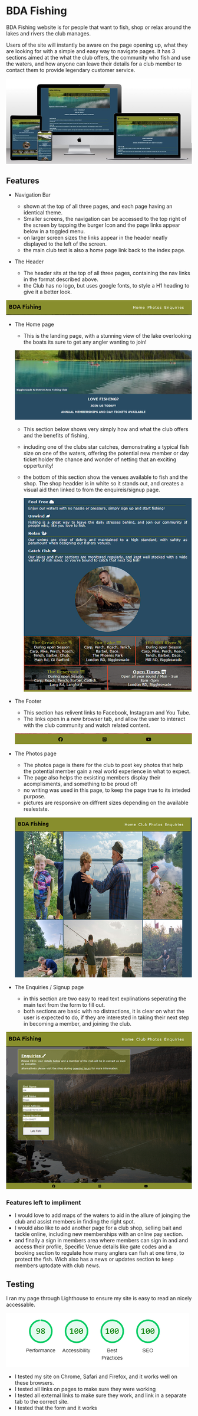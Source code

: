 # BDA Fishing

BDA Fishing website is for people that want to fish, shop or relax around the lakes and rivers the club manages.

Users of the site will instantly be aware on the page opening up, what they are looking for with a simple and easy way to navigate pages. it has 3 sections aimed at the what the club offers, the community who fish and use the waters, and how anyone can leave their details for a club member to contact them to provide legendary customer service.

![Screenshot of the websites homepage on different devices](assets/images/multi-screen-mock2.jpg) 

## Features

* Navigation Bar

    - shown at the top of all three pages, and each page having an identical theme.
    - Smaller screens, the navigation can be accessed to the top right of the screen by tapping the burger Icon and the page links appear below in a toggled menu.
    - on larger screen sizes the links appear in the header neatly displayed to the left of the screen.
    - the main club text is also a home page link back to the index page.

* The Header

    - The header sits at the top of all three pages, containing the nav links in the format described above.
    - the Club has no logo, but uses google fonts, to style a H1 heading to give it a better look.

 ![Screenshot of the websites homepage on different devices](assets/images/header-shot.png) 


 * The Home page

    - This is the landing page, with a stunning view of the lake overlooking the boats its sure to get any angler wanting to join!


    ![Screenshot of the websites homepage on different devices](assets/images/main-content-index.png) 

    - This section below shows very simply how and what the club offers and the benefits of fishing, 
    - including one of the clubs star catches, demonstrating a typical fish size on one of the waters, offering the potential new member or day ticket holder the chance and wonder of netting that an exciting oppertunity!
    - the bottom of this section show the venues available to fish and the shop. The shop headder is in white so it stands out, and creates a visual aid then linked to from the enquireis/signup page. 

       ![Screenshot of the websites homepage on different devices](assets/images/love-fishing-main-two.png) 


* The Footer

    - This section has relivent links to Facebook, Instagram and You Tube.
    - The links open in a new browser tab, and allow the user to interact with the club community and watch related content.


  ![Screenshot of the websites homepage on different devices](assets/images/footer-p1.png) 


* The Photos page

    - The photos page is there for the club to post key photos that help the potential member gain a real world experience in what to expect.
    - The page also helps the exsisting members display their acomplisments, and something to be proud of!
    - no writing was used in this page, to keep the page true to its inteded purpose.
    - pictures are responsive on diffrent sizes depending on the available realestste.


    ![Screenshot of the websites homepage on different devices](assets/images/p1-photos.png) 

* The Enquiries / Signup page

  - in this section are two easy to read text explinations seperating the main text from the form to fill out.
  - both sections are basic with no distractions, it is clear on what the user is expected to do, if they are interested in taking their next step in becoming a member, and joining the club.


![Screenshot of the websites homepage on different devices](assets/images/signup-page-p1.png) 

### Features left to impliment

 - I would love to add maps of the waters to aid in the allure of joinging the club and assist members in finding the right spot.
 - I would also like to add another page for a club shop, selling bait and tackle online, including new memberships with an online pay section.
 - and finally a sign in members area where members can sign in and and access their profile, Specific Venue details like gate codes and a booking section to regulate how many anglers can fish at one time, to protect the fish. Wich also has a news or updates section to keep members uptodate with club news.


## Testing

I ran my page through Lighthouse to ensure my site is easy to read an nicely accessable.

![Screenshot of the websites homepage on different devices](assets/images/lighthouse-score-p1.png) 

- I tested my site on Chrome, Safari and Firefox, and it works well on these browsers.
- I tested all links on pages to make sure they were working
- I tested all external links to make sure they work, and link in a separate tab to the correct site.
- I tested that the form and it works 